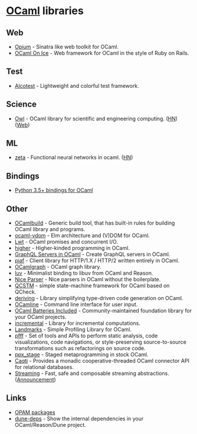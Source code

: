 # [OCaml](https://ocaml.org) libraries

## Web

- [Opium](https://github.com/rgrinberg/opium) - Sinatra like web toolkit for OCaml.
- [OCaml On Ice](https://github.com/roddyyaga/ocoi) - Web framework for OCaml in the style of Ruby on Rails.

## Test

- [Alcotest](https://github.com/mirage/alcotest) - Lightweight and colorful test framework.

## Science

- [Owl](https://github.com/owlbarn/owl) - OCaml library for scientific and engineering computing. ([HN](https://news.ycombinator.com/item?id=20449595)) ([Web](https://ocaml.xyz/))

## ML

- [zeta](https://github.com/liaopeiyuan/zeta) - Functional neural networks in ocaml. ([HN](https://news.ycombinator.com/item?id=22020287))

## Bindings

- [Python 3.5+ bindings for OCaml](https://github.com/zshipko/ocaml-py)

## Other

- [OCamlbuild](https://github.com/ocaml/ocamlbuild) - Generic build tool, that has built-in rules for building OCaml library and programs.
- [ocaml-vdom](https://github.com/LexiFi/ocaml-vdom) - Elm architecture and (V)DOM for OCaml.
- [Lwt](https://github.com/ocsigen/lwt) - OCaml promises and concurrent I/O.
- [higher](https://github.com/ocamllabs/higher) - Higher-kinded programming in OCaml.
- [GraphQL Servers in OCaml](https://github.com/andreas/ocaml-graphql-server) - Create GraphQL servers in OCaml.
- [piaf](https://github.com/anmonteiro/piaf) - Client library for HTTP/1.X / HTTP/2 written entirely in OCaml.
- [OCamlgraph](https://github.com/backtracking/ocamlgraph) - OCaml graph library.
- [luv](https://github.com/aantron/luv) - Minimalist binding to libuv from OCaml and Reason.
- [Nice Parser](https://github.com/smolkaj/nice-parser) - Nice parsers in OCaml without the boilerplate.
- [QCSTM](https://github.com/jmid/qcstm) - simple state-machine framework for OCaml based on QCheck.
- [deriving](https://github.com/ocaml-ppx/ppx_deriving) - Library simplifying type-driven code generation on OCaml.
- [OCamline](https://github.com/chrisnevers/ocamline) - Command line interface for user input.
- [OCaml Batteries Included](https://github.com/ocaml-batteries-team/batteries-included) - Community-maintained foundation library for your OCaml projects.
- [incremental](https://github.com/janestreet/incremental) - Library for incremental computations.
- [Landmarks](https://github.com/LexiFi/landmarks) - Simple Profiling Library for OCaml.
- [pfff](https://github.com/returntocorp/pfff) - Set of tools and APIs to perform static analysis, code visualizations, code navigations, or style-preserving source-to-source transformations such as refactorings on source code.
- [ppx_stage](https://github.com/stedolan/ppx_stage) - Staged metaprogramming in stock OCaml.
- [Caqti](https://github.com/paurkedal/ocaml-caqti) - Provides a monadic cooperative-threaded OCaml connector API for relational databases.
- [Streaming](https://github.com/odis-labs/streaming) - Fast, safe and composable streaming abstractions. ([Announcement](https://discuss.ocaml.org/t/ann-first-release-of-streaming/5961))

## Links

- [OPAM packages](http://opam.ocaml.org/packages/)
- [dune-deps](https://github.com/mjambon/dune-deps) - Show the internal dependencies in your OCaml/Reason/Dune project.
